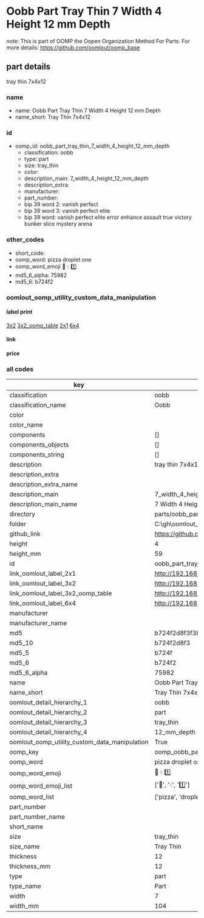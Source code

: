 # Oobb Part Tray Thin 7 Width 4 Height 12 mm Depth  

note: This is part of OOMP the Oopen Organization Method For Parts. For more details: https://github.com/oomlout/oomp_base

##  part details
  



tray thin 7x4x12



### name
* name: Oobb Part Tray Thin 7 Width 4 Height 12 mm Depth
* name_short: Tray Thin 7x4x12 
### id
* oomp_id: oobb_part_tray_thin_7_width_4_height_12_mm_depth
  * classification: oobb
  * type: part
  * size: tray_thin
  * color: 
  * description_main: 7_width_4_height_12_mm_depth
  * description_extra: 
  * manufacturer: 
  * part_number: 
  * bip 39 word 2: vanish perfect
  * bip 39 word 3: vanish perfect elite
  * bip 39 word: vanish perfect elite error enhance assault true victory bunker slice mystery arena

### other_codes
* short_code: 
* oomp_word: pizza droplet one
* oomp_word_emoji :pizza: :droplet: :one:
* md5_6_alpha: 75982
* md5_6: b724f2






### oomlout_oomp_utility_custom_data_manipulation
#### label print
[3x2](http://192.168.1.245:1112/?label=oomp%2075982)
[3x2_oomp_table](http://192.168.1.108:1112/?label=oomp%2075982)
[2x1](http://192.168.1.242:1112/?label=oomp%2075982)
[6x4](http://192.168.1.55:1112/?label=oomp%2075982)    

#### link

                              

#### price







### all codes 
| key | value |  
| --- | --- |  
| classification | oobb |  
| classification_name | Oobb |  
| color |  |  
| color_name |  |  
| components | [] |  
| components_objects | [] |  
| components_string | [] |  
| description | tray thin 7x4x12 |  
| description_extra |  |  
| description_extra_name |  |  
| description_main | 7_width_4_height_12_mm_depth |  
| description_main_name | 7 Width 4 Height 12 mm Depth |  
| directory | parts/oobb_part_tray_thin_7_width_4_height_12_mm_depth |  
| folder | C:\gh\oomlout_oobb_version_4_generated_parts\things\oobb_part_tray_thin_7_width_4_height_12_mm_depth |  
| github_link | https://github.com/oomlout/oomlout_oomp_part_src/tree/main/parts/oobb_part_tray_thin_7_width_4_height_12_mm_depth |  
| height | 4 |  
| height_mm | 59 |  
| id | oobb_part_tray_thin_7_width_4_height_12_mm_depth |  
| link_oomlout_label_2x1 | http://192.168.1.242:1112/?label=oomp%2075982 |  
| link_oomlout_label_3x2 | http://192.168.1.245:1112/?label=oomp%2075982 |  
| link_oomlout_label_3x2_oomp_table | http://192.168.1.108:1112/?label=oomp%2075982 |  
| link_oomlout_label_6x4 | http://192.168.1.55:1112/?label=oomp%2075982 |  
| manufacturer |  |  
| manufacturer_name |  |  
| md5 | b724f2d8f3f3bd28362544cc9028c78a |  
| md5_10 | b724f2d8f3 |  
| md5_5 | b724f |  
| md5_6 | b724f2 |  
| md5_6_alpha | 75982 |  
| name | Oobb Part Tray Thin 7 Width 4 Height 12 mm Depth |  
| name_short | Tray Thin 7x4x12  |  
| oomlout_detail_hierarchy_1 | oobb |  
| oomlout_detail_hierarchy_2 | part |  
| oomlout_detail_hierarchy_3 | tray_thin |  
| oomlout_detail_hierarchy_4 | 12_mm_depth |  
| oomlout_oomp_utility_custom_data_manipulation | True |  
| oomp_key | oomp_oobb_part_tray_thin_7_width_4_height_12_mm_depth |  
| oomp_word | pizza droplet one |  
| oomp_word_emoji | :pizza: :droplet: :one: |  
| oomp_word_emoji_list | [':pizza:', ':droplet:', ':one:'] |  
| oomp_word_list | ['pizza', 'droplet', 'one'] |  
| part_number |  |  
| part_number_name |  |  
| short_name |  |  
| size | tray_thin |  
| size_name | Tray Thin |  
| thickness | 12 |  
| thickness_mm | 12 |  
| type | part |  
| type_name | Part |  
| width | 7 |  
| width_mm | 104 |  
